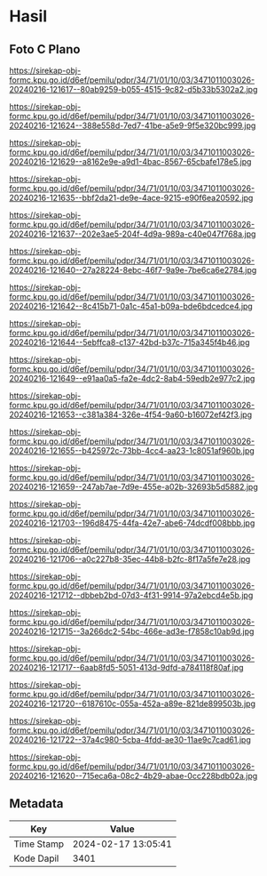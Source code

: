 # Hasil

## Foto C Plano

https://sirekap-obj-formc.kpu.go.id/d6ef/pemilu/pdpr/34/71/01/10/03/3471011003026-20240216-121617--80ab9259-b055-4515-9c82-d5b33b5302a2.jpg

https://sirekap-obj-formc.kpu.go.id/d6ef/pemilu/pdpr/34/71/01/10/03/3471011003026-20240216-121624--388e558d-7ed7-41be-a5e9-9f5e320bc999.jpg

https://sirekap-obj-formc.kpu.go.id/d6ef/pemilu/pdpr/34/71/01/10/03/3471011003026-20240216-121629--a8162e9e-a9d1-4bac-8567-65cbafe178e5.jpg

https://sirekap-obj-formc.kpu.go.id/d6ef/pemilu/pdpr/34/71/01/10/03/3471011003026-20240216-121635--bbf2da21-de9e-4ace-9215-e90f6ea20592.jpg

https://sirekap-obj-formc.kpu.go.id/d6ef/pemilu/pdpr/34/71/01/10/03/3471011003026-20240216-121637--202e3ae5-204f-4d9a-989a-c40e047f768a.jpg

https://sirekap-obj-formc.kpu.go.id/d6ef/pemilu/pdpr/34/71/01/10/03/3471011003026-20240216-121640--27a28224-8ebc-46f7-9a9e-7be6ca6e2784.jpg

https://sirekap-obj-formc.kpu.go.id/d6ef/pemilu/pdpr/34/71/01/10/03/3471011003026-20240216-121642--8c415b71-0a1c-45a1-b09a-bde6bdcedce4.jpg

https://sirekap-obj-formc.kpu.go.id/d6ef/pemilu/pdpr/34/71/01/10/03/3471011003026-20240216-121644--5ebffca8-c137-42bd-b37c-715a345f4b46.jpg

https://sirekap-obj-formc.kpu.go.id/d6ef/pemilu/pdpr/34/71/01/10/03/3471011003026-20240216-121649--e91aa0a5-fa2e-4dc2-8ab4-59edb2e977c2.jpg

https://sirekap-obj-formc.kpu.go.id/d6ef/pemilu/pdpr/34/71/01/10/03/3471011003026-20240216-121653--c381a384-326e-4f54-9a60-b16072ef42f3.jpg

https://sirekap-obj-formc.kpu.go.id/d6ef/pemilu/pdpr/34/71/01/10/03/3471011003026-20240216-121655--b425972c-73bb-4cc4-aa23-1c8051af960b.jpg

https://sirekap-obj-formc.kpu.go.id/d6ef/pemilu/pdpr/34/71/01/10/03/3471011003026-20240216-121659--247ab7ae-7d9e-455e-a02b-32693b5d5882.jpg

https://sirekap-obj-formc.kpu.go.id/d6ef/pemilu/pdpr/34/71/01/10/03/3471011003026-20240216-121703--196d8475-44fa-42e7-abe6-74dcdf008bbb.jpg

https://sirekap-obj-formc.kpu.go.id/d6ef/pemilu/pdpr/34/71/01/10/03/3471011003026-20240216-121706--a0c227b8-35ec-44b8-b2fc-8f17a5fe7e28.jpg

https://sirekap-obj-formc.kpu.go.id/d6ef/pemilu/pdpr/34/71/01/10/03/3471011003026-20240216-121712--dbbeb2bd-07d3-4f31-9914-97a2ebcd4e5b.jpg

https://sirekap-obj-formc.kpu.go.id/d6ef/pemilu/pdpr/34/71/01/10/03/3471011003026-20240216-121715--3a266dc2-54bc-466e-ad3e-f7858c10ab9d.jpg

https://sirekap-obj-formc.kpu.go.id/d6ef/pemilu/pdpr/34/71/01/10/03/3471011003026-20240216-121717--6aab8fd5-5051-413d-9dfd-a784118f80af.jpg

https://sirekap-obj-formc.kpu.go.id/d6ef/pemilu/pdpr/34/71/01/10/03/3471011003026-20240216-121720--6187610c-055a-452a-a89e-821de899503b.jpg

https://sirekap-obj-formc.kpu.go.id/d6ef/pemilu/pdpr/34/71/01/10/03/3471011003026-20240216-121722--37a4c980-5cba-4fdd-ae30-11ae9c7cad61.jpg

https://sirekap-obj-formc.kpu.go.id/d6ef/pemilu/pdpr/34/71/01/10/03/3471011003026-20240216-121620--715eca6a-08c2-4b29-abae-0cc228bdb02a.jpg


## Metadata

| Key        | Value               |
| ---------- | ------------------- |
| Time Stamp | 2024-02-17 13:05:41 |
| Kode Dapil | 3401                |



